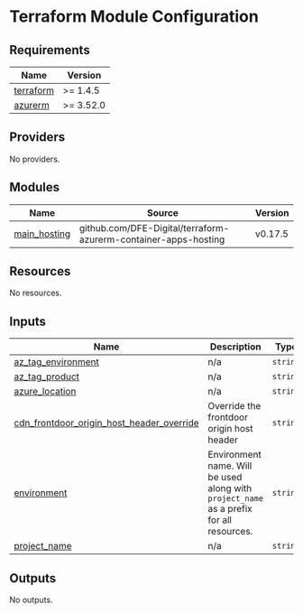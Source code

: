 # Terraform Module Configuration

<!-- BEGIN_TF_DOCS -->
## Requirements

| Name | Version |
|------|---------|
| <a name="requirement_terraform"></a> [terraform](#requirement\_terraform) | >= 1.4.5 |
| <a name="requirement_azurerm"></a> [azurerm](#requirement\_azurerm) | >= 3.52.0 |

## Providers

No providers.

## Modules

| Name | Source | Version |
|------|--------|---------|
| <a name="module_main_hosting"></a> [main\_hosting](#module\_main\_hosting) | github.com/DFE-Digital/terraform-azurerm-container-apps-hosting | v0.17.5 |

## Resources

No resources.

## Inputs

| Name | Description | Type | Default | Required |
|------|-------------|------|---------|:--------:|
| <a name="input_az_tag_environment"></a> [az\_tag\_environment](#input\_az\_tag\_environment) | n/a | `string` | n/a | yes |
| <a name="input_az_tag_product"></a> [az\_tag\_product](#input\_az\_tag\_product) | n/a | `string` | n/a | yes |
| <a name="input_azure_location"></a> [azure\_location](#input\_azure\_location) | n/a | `string` | n/a | yes |
| <a name="input_cdn_frontdoor_origin_host_header_override"></a> [cdn\_frontdoor\_origin\_host\_header\_override](#input\_cdn\_frontdoor\_origin\_host\_header\_override) | Override the frontdoor origin host header | `string` | n/a | yes |
| <a name="input_environment"></a> [environment](#input\_environment) | Environment name. Will be used along with `project_name` as a prefix for all resources. | `string` | n/a | yes |
| <a name="input_project_name"></a> [project\_name](#input\_project\_name) | n/a | `string` | n/a | yes |

## Outputs

No outputs.
<!-- END_TF_DOCS -->